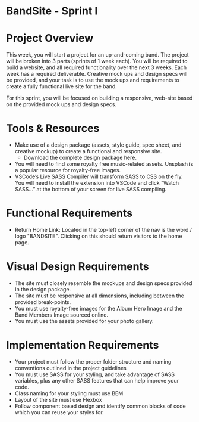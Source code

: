 # BandSite - Sprint I

# Project Overview

This week, you will start a project for an up-and-coming band. The project will be broken into 3 parts (sprints of 1 week each). You will be required to build a website, and all required functionality over the next 3 weeks. Each week has a required deliverable. Creative mock ups and design specs will be provided, and your task is to use the mock ups and requirements to create a fully functional live site for the band.

For this sprint, you will be focused on building a responsive, web-site based on the provided mock ups and design specs.

# Tools & Resources

* Make use of a design package (assets, style guide, spec sheet, and creative mockup) to create a functional and responsive site.
  * Download the complete design package here.
* You will need to find some royalty free music-related assets. Unsplash is a popular resource for royalty-free images.
* VSCode’s Live SASS Compiler will transform SASS to CSS on the fly. You will need to install the extension into VSCode and click “Watch SASS…” at the bottom of your screen for live SASS compiling.

# Functional Requirements

* Return Home Link: Located in the top-left corner of the nav is the word / logo "BANDSITE". Clicking on this should return visitors to the home page.

# Visual Design Requirements
* The site must closely resemble the mockups and design specs provided in the design package.
* The site must be responsive at all dimensions, including between the provided break-points.
* You must use royalty-free images for the Album Hero Image and the Band Members Image sourced online.
* You must use the assets provided for your photo gallery.

# Implementation Requirements
* Your project must follow the proper folder structure and naming conventions outlined in the project guidelines
* You must use SASS for your styling, and take advantage of SASS variables, plus any other SASS features that can help improve your code.
* Class naming for your styling must use BEM
* Layout of the site must use Flexbox
* Follow component based design and identify common blocks of code which you can reuse your styles for.
